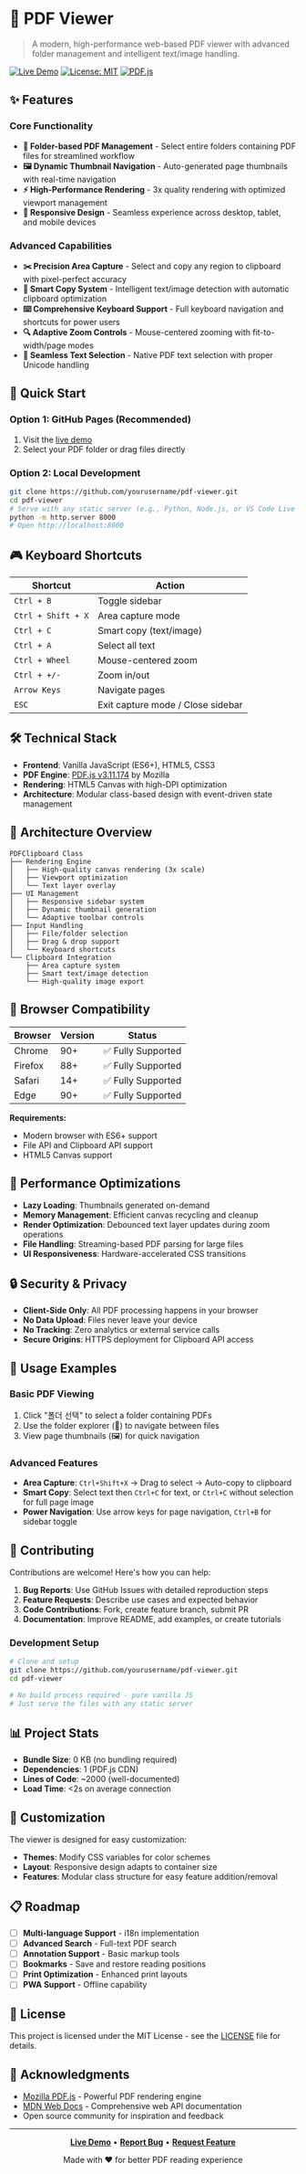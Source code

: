 # 📄 PDF Viewer

> A modern, high-performance web-based PDF viewer with advanced folder management and intelligent text/image handling.

[![Live Demo](https://img.shields.io/badge/🚀-Live%20Demo-blue?style=for-the-badge)](https://yourusername.github.io/pdf-viewer)
[![License: MIT](https://img.shields.io/badge/License-MIT-yellow.svg?style=for-the-badge)](https://opensource.org/licenses/MIT)
[![PDF.js](https://img.shields.io/badge/PDF.js-v3.11.174-red?style=for-the-badge)](https://mozilla.github.io/pdf.js/)

## ✨ Features

### Core Functionality
- **📁 Folder-based PDF Management** - Select entire folders containing PDF files for streamlined workflow
- **🖼️ Dynamic Thumbnail Navigation** - Auto-generated page thumbnails with real-time navigation
- **⚡ High-Performance Rendering** - 3x quality rendering with optimized viewport management
- **📱 Responsive Design** - Seamless experience across desktop, tablet, and mobile devices

### Advanced Capabilities
- **✂️ Precision Area Capture** - Select and copy any region to clipboard with pixel-perfect accuracy
- **🧠 Smart Copy System** - Intelligent text/image detection with automatic clipboard optimization
- **⌨️ Comprehensive Keyboard Support** - Full keyboard navigation and shortcuts for power users
- **🔍 Adaptive Zoom Controls** - Mouse-centered zooming with fit-to-width/page modes
- **📄 Seamless Text Selection** - Native PDF text selection with proper Unicode handling

## 🚀 Quick Start

### Option 1: GitHub Pages (Recommended)
1. Visit the [live demo](https://yourusername.github.io/pdf-viewer)
2. Select your PDF folder or drag files directly

### Option 2: Local Development
```bash
git clone https://github.com/yourusername/pdf-viewer.git
cd pdf-viewer
# Serve with any static server (e.g., Python, Node.js, or VS Code Live Server)
python -m http.server 8000
# Open http://localhost:8000
```

## 🎮 Keyboard Shortcuts

| Shortcut | Action |
|----------|--------|
| `Ctrl + B` | Toggle sidebar |
| `Ctrl + Shift + X` | Area capture mode |
| `Ctrl + C` | Smart copy (text/image) |
| `Ctrl + A` | Select all text |
| `Ctrl + Wheel` | Mouse-centered zoom |
| `Ctrl + +/-` | Zoom in/out |
| `Arrow Keys` | Navigate pages |
| `ESC` | Exit capture mode / Close sidebar |

## 🛠️ Technical Stack

- **Frontend**: Vanilla JavaScript (ES6+), HTML5, CSS3
- **PDF Engine**: [PDF.js v3.11.174](https://mozilla.github.io/pdf.js/) by Mozilla
- **Rendering**: HTML5 Canvas with high-DPI optimization
- **Architecture**: Modular class-based design with event-driven state management

## 📐 Architecture Overview

```
PDFClipboard Class
├── Rendering Engine
│   ├── High-quality canvas rendering (3x scale)
│   ├── Viewport optimization
│   └── Text layer overlay
├── UI Management
│   ├── Responsive sidebar system
│   ├── Dynamic thumbnail generation
│   └── Adaptive toolbar controls
├── Input Handling
│   ├── File/folder selection
│   ├── Drag & drop support
│   └── Keyboard shortcuts
└── Clipboard Integration
    ├── Area capture system
    ├── Smart text/image detection
    └── High-quality image export
```

## 🔧 Browser Compatibility

| Browser | Version | Status |
|---------|---------|--------|
| Chrome | 90+ | ✅ Fully Supported |
| Firefox | 88+ | ✅ Fully Supported |
| Safari | 14+ | ✅ Fully Supported |
| Edge | 90+ | ✅ Fully Supported |

**Requirements:**
- Modern browser with ES6+ support
- File API and Clipboard API support
- HTML5 Canvas support

## 🎯 Performance Optimizations

- **Lazy Loading**: Thumbnails generated on-demand
- **Memory Management**: Efficient canvas recycling and cleanup
- **Render Optimization**: Debounced text layer updates during zoom operations
- **File Handling**: Streaming-based PDF parsing for large files
- **UI Responsiveness**: Hardware-accelerated CSS transitions

## 🔒 Security & Privacy

- **Client-Side Only**: All PDF processing happens in your browser
- **No Data Upload**: Files never leave your device
- **No Tracking**: Zero analytics or external service calls
- **Secure Origins**: HTTPS deployment for Clipboard API access

## 📱 Usage Examples

### Basic PDF Viewing
1. Click "폴더 선택" to select a folder containing PDFs
2. Use the folder explorer (📁) to navigate between files
3. View page thumbnails (🖼️) for quick navigation

### Advanced Features
- **Area Capture**: `Ctrl+Shift+X` → Drag to select → Auto-copy to clipboard
- **Smart Copy**: Select text then `Ctrl+C` for text, or `Ctrl+C` without selection for full page image
- **Power Navigation**: Use arrow keys for page navigation, `Ctrl+B` for sidebar toggle

## 🤝 Contributing

Contributions are welcome! Here's how you can help:

1. **Bug Reports**: Use GitHub Issues with detailed reproduction steps
2. **Feature Requests**: Describe use cases and expected behavior
3. **Code Contributions**: Fork, create feature branch, submit PR
4. **Documentation**: Improve README, add examples, or create tutorials

### Development Setup
```bash
# Clone and setup
git clone https://github.com/yourusername/pdf-viewer.git
cd pdf-viewer

# No build process required - pure vanilla JS
# Just serve the files with any static server
```

## 📊 Project Stats

- **Bundle Size**: 0 KB (no bundling required)
- **Dependencies**: 1 (PDF.js CDN)
- **Lines of Code**: ~2000 (well-documented)
- **Load Time**: <2s on average connection

## 🎨 Customization

The viewer is designed for easy customization:

- **Themes**: Modify CSS variables for color schemes
- **Layout**: Responsive design adapts to container size
- **Features**: Modular class structure for easy feature addition/removal

## 📋 Roadmap

- [ ] **Multi-language Support** - i18n implementation
- [ ] **Advanced Search** - Full-text PDF search
- [ ] **Annotation Support** - Basic markup tools
- [ ] **Bookmarks** - Save and restore reading positions
- [ ] **Print Optimization** - Enhanced print layouts
- [ ] **PWA Support** - Offline capability

## 📄 License

This project is licensed under the MIT License - see the [LICENSE](LICENSE) file for details.

## 🙏 Acknowledgments

- [Mozilla PDF.js](https://mozilla.github.io/pdf.js/) - Powerful PDF rendering engine
- [MDN Web Docs](https://developer.mozilla.org/) - Comprehensive web API documentation
- Open source community for inspiration and feedback

---

<div align="center">

**[Live Demo](https://yourusername.github.io/pdf-viewer)** • **[Report Bug](https://github.com/yourusername/pdf-viewer/issues)** • **[Request Feature](https://github.com/yourusername/pdf-viewer/issues)**

Made with ❤️ for better PDF reading experience

</div>

